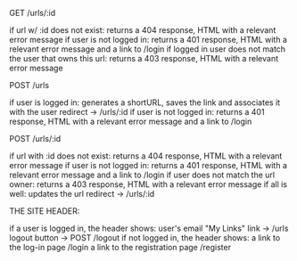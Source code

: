 <!-- GET /

if user is logged in:
redirect -> /urls
if user is not logged in:
redirect -> /login
 -->

<!-- GET /urls


if user is logged in:
returns a 200 response, HTML with:
the site header (see below)
a table of urls the user has created, each row:
short url
long url
edit button -> GET /urls/:id
delete button -> POST /urls/:id/delete
date created (stretch)
number of visits (stretch)
number of unique visits (stretch)
a link to "Create a New Short Link" -> /urls/new
 -->


<!-- GET /urls/new


if user is not logged in:
returns a 401 response, HTML with:
error message
a link to /login
if user is logged in:
returns a 200 response, HTML with:
the site header (see below)
a form, which contains:
text input field for the original URL
submit button -> POST /urls
 -->



GET /urls/:id


if url w/ :id does not exist:
returns a 404 response, HTML with a relevant error message
if user is not logged in:
returns a 401 response, HTML with a relevant error message and a link to /login
if logged in user does not match the user that owns this url:
returns a 403 response, HTML with a relevant error message
<!-- if all is well:
returns a 200 response, HTML with:
the short url
date created (stretch)
number of visits (stretch)
number of unique visits (stretch)
a form, which contains:
the long url
"update" button -> POST /urls/:id
"delete" button -> POST /urls/:id/delete -->






<!-- GET /u/:id

if url with :id exists:
redirect -> the corresponding longURL
otherwise:
returns a 404 response, HTML with a relevant error message

 -->







POST /urls

if user is logged in:
generates a shortURL, saves the link and associates it with the user
redirect -> /urls/:id
if user is not logged in:
returns a 401 response, HTML with a relevant error message and a link to /login







POST /urls/:id

if url with :id does not exist:
returns a 404 response, HTML with a relevant error message
if user is not logged in:
returns a 401 response, HTML with a relevant error message and a link to /login
if user does not match the url owner:
returns a 403 response, HTML with a relevant error message
if all is well:
updates the url
redirect -> /urls/:id








<!--
GET /login

if user is logged in:
redirect -> /
if user is not logged in:
returns a 200 response, HTML with:
a form which contains:
input fields for email and password
submit button -> POST /login -->







<!--

GET /register

if user is logged in:
redirect -> /
if user is not logged in:
returns a 200 response, HTML with:
a form, which contains:
input fields for email and password
"register" button -> POST /register
 -->






<!-- POST /register

if email or password are empty:
returns a 400 response, with a relevant error message
if email already exists:
returns a 400 response, with a relevant error message
if all is well:
creates a user
encrypts their password with bcrypt
sets a cookie
redirect -> / -->





<!--

POST /login

if email & password params match an existing user:
sets a cookie
redirect -> /
if they don't match:
returns a 401 response, HTML with a relevant error message

 -->




<!--
POST /logout

deletes cookie
redirect -> /
 -->




THE SITE HEADER:

if a user is logged in, the header shows:
user's email
"My Links" link -> /urls
logout button -> POST /logout
if not logged in, the header shows:
a link to the log-in page /login
a link to the registration page /register